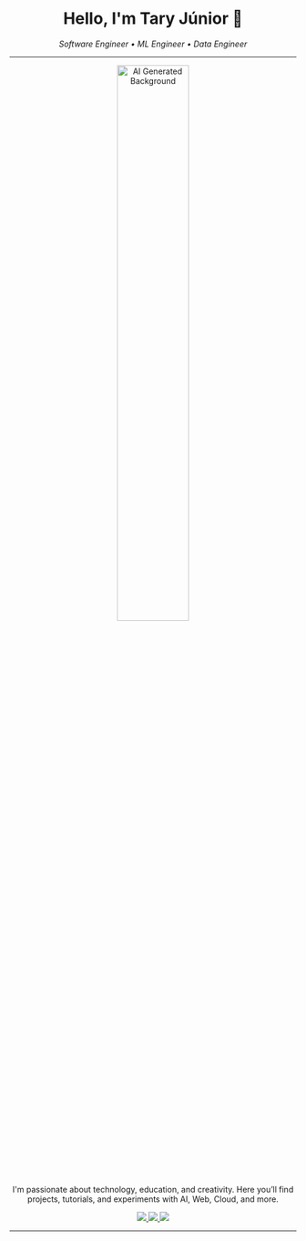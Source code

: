 <h1 align="center">Hello, I'm Tary Júnior 👋</h1>

<p align="center">
  <em>Software Engineer • ML Engineer • Data Engineer</em>
</p>

---

<p align="center">
  <img src="https://github.com/Fernanda-Kipper/Fernanda-Kipper/blob/main/cosmos.gif" alt="AI Generated Background" width="50%" />
</p>

<p align="center">
  I'm passionate about technology, education, and creativity.  
  Here you’ll find projects, tutorials, and experiments with AI, Web, Cloud, and more.
</p>

<p align="center">
  <a href="https://www.linkedin.com/in/tary-nascimento/">
    <img src="https://img.shields.io/badge/-LinkedIn-6633cc?style=flat-square&logo=Linkedin&logoColor=white">
  </a>
  <a href="">
    <img src="https://img.shields.io/badge/-Website-6633cc?style=flat-square&logo=Google-Chrome&logoColor=white">
  </a>
  <a href="mailto:tary.junior47@gmail.com">
    <img src="https://img.shields.io/badge/-contato@fernandakipper.com-6633cc?style=flat-square&logo=Gmail&logoColor=white">
  </a>
</p>

---


